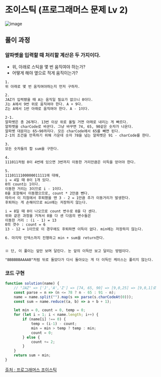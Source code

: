 # 조이스틱 (프로그래머스 문제 Lv 2)

![image](https://user-images.githubusercontent.com/39308313/145410074-c79c5eec-a46b-46a5-a5cb-79cf384b10d3.png)

## 풀이 과정

### 알파벳을 입력할 때 처리할 계산은 두 가지이다.
 - 위, 아래로 스틱을 몇 번 움직여야 하는가?
 - 어떻게 해야 옆으로 적게 움직이는가?

```txt
1. 
위 아래로 몇 번 움직여야하는지 먼저 구하자.

2. 
JAZ가 입력됐을 때 A는 움직일 필요가 없으니 0이다.
J는 A에서 9번 위로 움직여야 한다. A + 9다.
Z는 A에서 1번 아래로 움직여야 한다. A - 1이다.

2-1. 
알파벳은 총 26개다. 13번 이상 위로 올릴 거면 아래로 내리는 게 빠르다.
알파벳을 charCode로 바꾼다. 그냥 바꾸면 74, 65, 90같은 숫자가 나온다.
알파벳 대문자는 65~90까지다. 모든 charCode에서 65를 빼면 된다.
2-1의 조건을 만족하기 위해 가운데 숫자 78을 넘는 알파벳은 91 - charCode를 한다.

3. 
모든 숫자들의 합 sum을 구한다.

4.
111011처럼 0이 4번에 있으면 3번까지 이동한 거리만큼은 이득을 얻어야 한다.

5.
1110111100000011111에 대해,
i = 4일 때 0이 1개 있다.
0의 count는 1이다.
이동한 거리는 3이므로 i - 1이다.
0을 포함해서 이동했으므로, count * 2만큼 뺀다.
따라서 이 지점에서 후퇴했을 땐 3 - 2 = 1만큼 추가 이동거리가 발생한다.
후퇴하는 게 손해이므로 min에는 저장하지 않는다.

i = 8일 때 0이 나오므로 count 변수로 0을 다 센다.
위와 같은 과정을 거쳐서 0을 다 센 다음의 변수들은
이동한 거리 : (i - 1) = 13
0의 갯수 : count = 6
13 - 12 = 1이므로 이 경우에도 후퇴하면 이득이 없다. min에는 저장하지 않는다.

6. 마지막 인덱스까지 진행하고 min + sum을 return한다.


※ 단, 이 풀이는 앞만 보며 달린다. 눈 앞의 이득만 보고 달리는 방법이다.

"BBBBBBAAAAB"처럼 뒤로 돌았다가 다시 돌아오는 게 더 이득인 케이스는 풀리지 않는다.
```

### 코드 구현

```javascript
function solution(name) {
	// "JAZ" => ['J','A','Z'] => [74, 65, 90] => [9,0,25] => [9,0,1]로 만듭니다.
	const parse = n => (n <= 78 ? n - 65 : 91 - n);
	name = name.split("").map(s => parse(s.charCodeAt(0)));
	const sum = name.reduce((a, b) => a + b + 1);

	let min = 0, count = 0, temp = 0;
	for (let i = 1; i < name.length; i++) {
		if (name[i] !== 0) {
			temp = (i-1) - count;
			min = min > temp ? temp : min;
			count = 0;
		} else {
			count += 2;
		}
	}
	return sum + min;
}
```

[출처 : 프로그래머스 조이스틱](https://programmers.co.kr/learn/courses/30/lessons/42860)
